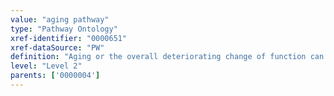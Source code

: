 ```yaml
---
value: "aging pathway"
type: "Pathway Ontology"
xref-identifier: "0000651"
xref-dataSource: "PW"
definition: "Aging or the overall deteriorating change of function can be at the cellular level as well as the whole organism level. Cellular aging or senescence underlies organismal aging."
level: "Level 2"
parents: ['0000004']
---
```

